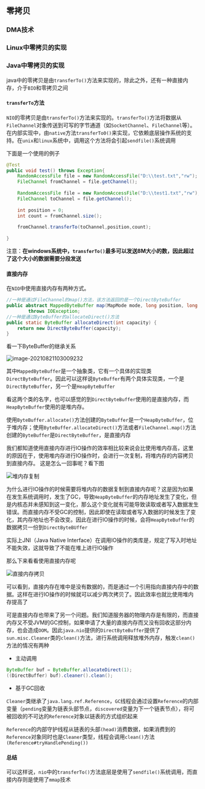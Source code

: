 ## 零拷贝  

### DMA技术  

### Linux中零拷贝的实现  

### Java中零拷贝的实现  

java中的零拷贝是由`transferTo()`方法来实现的，除此之外，还有一种直接内存，介于`BIO`和零拷贝之间  

#### `transferTo`方法  

`NIO`的零拷贝是由`transferTo()`方法来实现的。`transferTo()`方法将数据从`FileChannel`对象传送到可写的字节通道（如`SocketChannel`、`FileChannel`等）。在内部实现中，由`native`方法`transferTo0()`来实现，它依赖底层操作系统的支持。在`unix`和`linux`系统中，调用这个方法将会引起`sendfile()`系统调用  

下面是一个使用的例子  

```java
@Test
public void test() throws Exception{
    RandomAccessFile file = new RandomAccessFile("D:\\test.txt","rw");
    FileChannel fromChannel = file.getChannel();
    
    RandomAccessFile file = new RandomAccessFile("D:\\test1.txt","rw");
    FileChannel toChannel = file.getChannel();
    
    int position = 0;
    int count = fromChannel.size();
    
    fromChannel.transferTo(toChannel,position,count);
    
}
```

注意：**在windows系统中，`transferTo()`最多可以发送8M大小的数，因此超过了这个大小的数据需要分段发送**  

#### 直接内存  

在`NIO`中使用直接内存有两种方式。  

```java
//一种是通过FileChannel的map()方法，该方法返回的是一个DirectByteBuffer  
public abstract MappedByteBuffer map(MapMode mode, long position, long size)
        throws IOException;
//一种是通过ByteBuffer的allocateDirect()方法  
public static ByteBuffer allocateDirect(int capacity) {
    return new DirectByteBuffer(capacity);
}
```

看一下ByteBuffer的继承关系  

![image-20210821103009232](https://gitee.com/liujinxi931204/typoraImage/raw/master/img/image-20210821103009232.png)  

其中`MappedByteBuffer`是一个抽象类，它有一个具体的实现类`DirectByteBuffer`。因此可以这样说`ByteBuffer`有两个具体实现类，一个是`DirectByteBuffer`，另一个是`HeapByteBuffer`  

看这两个类的名字，也可以感觉的到`DirectByteBuffer`使用的是直接内存，而`HeapByteBuffer`使用的是堆内存。

使用`ByteBuffer.allocate()`方法创建的`ByteBuffer`是一个`HeapByteBuffer`，位于堆内存；使用`ByteBuffer.allocateDirect()`方法或者`FileChannel.map()`方法创建的`ByteBuffer`是`DirectByteBuffer`，是直接内存  

我们都知道使用直接内存进行IO操作的效率相比较来说会比使用堆内存高，这里的原因在于，使用堆内存进行IO操作时，会进行一次复制，将堆内存的内容拷贝到直接内存。  这是怎么一回事呢？看下图  

![堆内存复制](https://gitee.com/liujinxi931204/typoraImage/raw/master/img/%E5%A0%86%E5%86%85%E5%AD%98%E5%A4%8D%E5%88%B6.png)  

为什么进行IO操作的时候需要将堆内存的数据复制到直接内存呢？这是因为如果在发生系统调用时，发生了GC，导致`HeapByteBuffer`的内存地址发生了变化，但是内核态并未感知到这一变化，那么这个变化就有可能导致读取或者写入数据发生错误。而直接内存不受GC的控制，因此即使在读取或者写入数据的时候发生了变化，其内存地址也不会改变。因此在进行IO操作的时候，会将`HeapByteBuffer`的数据拷贝一份到`DirectByteBUffer`  

实际上JNI（Java Native Interface）在调用IO操作的类库是，规定了写入时地址不能失效，这就导致了不能在堆上进行IO操作

那么下来看看使用直接内存呢  

![直接内存拷贝](https://gitee.com/liujinxi931204/typoraImage/raw/master/img/%E7%9B%B4%E6%8E%A5%E5%86%85%E5%AD%98%E6%8B%B7%E8%B4%9D.png) 

可以看到，直接内存在堆中是没有数据的，而是通过一个引用指向直接内存中的数据。这样在进行IO操作的时候就可以减少两次拷贝了。因此效率也就比使用堆内存提高了  

可是直接内存也带来了另一个问题。我们知道服务器的物理内存是有限的，而直接内存又不受JVM的GC控制，如果申请了大量的直接内存而又没有回收这部分内存，也会造成`OOM`。因此`java.nio`提供的`DirectByteBuffer`提供了`sun.misc.Cleaner`类的`clean()`方法，进行系统调用释放堆外内存，触发`clean()`方法的情况有两种  

+ 主动调用  

```java
ByteBuffer buf = ByteBuffer.allocateDirect(1);
((DirectBuffer) buf).cleaner().clean();
```

+ 基于GC回收  

`Cleaner`类继承了`java.lang.ref.Reference`，`GC`线程会通过设置`Reference`的内部变量（`pending`变量为链表头部节点，`discovered`变量为下一个链表节点），将可被回收的不可达的`Reference`对象以链表的方式组织起来

`Reference`的内部守护线程从链表的头部`(head)`消费数据，如果消费到的`Reference`对象同时也是`Cleaner`类型，线程会调用`clean()`方法`(Reference#tryHandlePending())`

#### 总结  

可以这样说，`nio`中的`transferTo()`方法底层是使用了`sendfile()`系统调用，而直接内存则是使用了`mmap`技术
